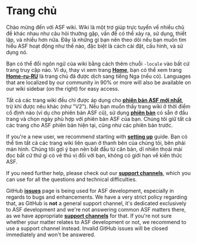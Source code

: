 # Trang chủ

Chào mừng đến với ASF wiki. Wiki là một trợ giúp trực tuyến về nhiều chủ đề khác nhau như câu hỏi thường gặp, vấn để có thể xảy ra, sử dụng, thiết lập, và nhiều hơn nữa. Đây là những gì bạn nên theo dõi nếu bạn muốn tìm hiểu ASF hoạt động như thế nào, đặc biệt là cách cài đặt, cấu hình, và sử dụng nó.

Bạn có thể đổi ngôn ngữ của wiki bằng cách thêm chuỗi `-locale` vào bất cứ trang truy cập nào. Ví dụ, thay vì xem trang **[Home](https://github.com/JustArchiNET/ArchiSteamFarm/wiki/Home)**, bạn có thể xem trang **[Home-ru-RU](https://github.com/JustArchiNET/ArchiSteamFarm/wiki/Home-ru-RU)** là trang chủ đã được dịch sang tiếng Nga (nếu có). Languages that are localized by our community in 90% or more will also be available on our wiki sidebar (on the right) for easy access.

Tất cả các trang wiki đều chỉ được áp dụng cho **[phiên bản ASF mới nhất](https://github.com/JustArchiNET/ArchiSteamFarm/releases)**, trừ khi được nêu khác (như "V2"). Nếu bạn muốn thấy trang wiki ở thời điểm cố định nào (ví dụ cho phiên bản ASF cũ), sử dụng **[phiên bản](https://github.com/JustArchiNET/ArchiSteamFarm/wiki/_history)** có sẵn ở đầu trang và chọn ngày phù hợp với phiên bản ASF của bạn. Chúng tôi giữ tất cả các trang cho ASF phiên bản hiện tại, cũng như các phiên bản trước.

If you're a new user, we recommend starting with **[setting up](https://github.com/JustArchiNET/ArchiSteamFarm/wiki/Setting-up)** guide. Bạn có thể tìm tất cả các trang wiki liên quan ở thanh bên của chúng tôi, bên phải màn hình. Chúng tôi gợi ý bạn nên bắt đầu từ căn bản, dĩ nhiên thoải mái đọc bất cứ thứ gì có vẻ thú vị đối với bạn, không có giới hạn về kiến thức ASF.

If you need further help, please check out our **[support channels](https://github.com/JustArchiNET/ArchiSteamFarm/blob/main/.github/SUPPORT.md)**, which you can use for all the questions and technical difficulties.

GitHub **[issues](https://github.com/JustArchiNET/ArchiSteamFarm/issues)** page is being used for ASF development, especially in regards to bugs and enhancements. We have a very strict policy regarding that, as GitHub is **not** a general support channel, it's dedicated exclusively to ASF development and we're not answering common ASF matters there, as we have appropriate **[support channels](https://github.com/JustArchiNET/ArchiSteamFarm/blob/main/.github/SUPPORT.md)** for that. If you're not sure whether your matter relates to ASF development or not, we recommend to use a support channel instead. Invalid GitHub issues will be closed immediately and won't be answered.